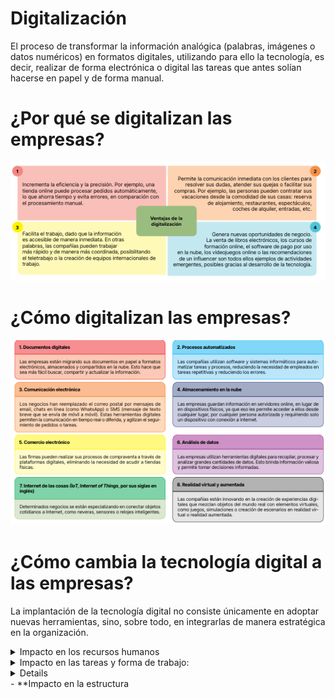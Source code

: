 # Digitalización
El proceso de transformar la información analógica (palabras, imágenes o datos numéricos) en formatos digitales, utilizando para ello la tecnología, es decir, realizar de forma electrónica o digital las tareas que antes solían hacerse en papel y de forma manual.

# ¿Por qué se digitalizan las empresas?
![¿Por qué?](img/ventajasDigitalizacion.png)

# ¿Cómo digitalizan las empresas?
![Tipos digitalización](img/comoDigitaizar.png)

# ¿Cómo cambia la tecnología digital a las empresas?
La implantación de la tecnología digital no consiste únicamente en adoptar nuevas herramientas, sino, sobre todo, en integrarlas de manera estratégica en la organización.

<details>
  <summary>Impacto en los recursos humanos</summary>
  **Desaparición de puestos de trabajo:** Debido a la automatización y mecanización.  
  Aunque también surgen profesiones nuevas, más cualificadas y versátiles, necesarias para manejar, programar y reparar la tecnología en uso.
</details>
<details>
  <summary>Impacto en las tareas y forma de trabajo:</summary>
  Cambio en las formas de trabajo. Las tareas repetitivas pueden automatizarse, lo que da lugar a un resultado más preciso, rápido y ordenado, y las tareas complejas pueden simplificarse.
</details>
<details>
  </summary>Impacto en la comunicación:</summary>
  Cambio en las formas de colaboración. Los ordenadores y las aplicaciones	informáticas	ayudan	a	la	coordinación	humana.	Así,	las	videoconferencias, las   plataformas de mensajería instantánea y las herramientas de colaboración en línea permiten una comunicación más fluida y rápida.
</details>
- **Impacto en la estructura
